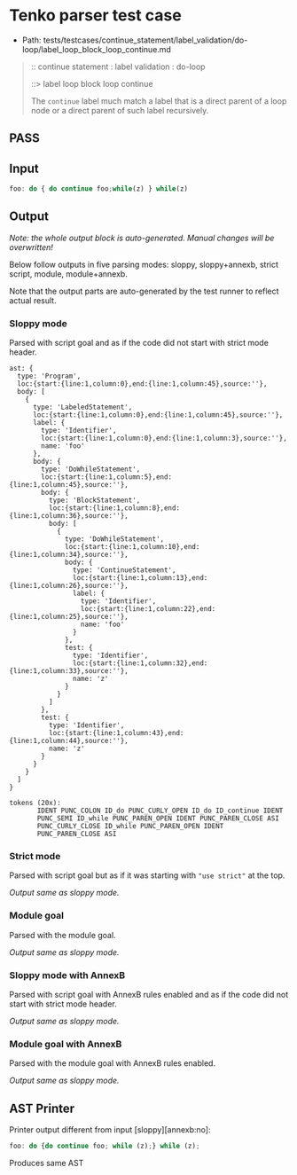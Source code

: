 # Tenko parser test case

- Path: tests/testcases/continue_statement/label_validation/do-loop/label_loop_block_loop_continue.md

> :: continue statement : label validation : do-loop
>
> ::> label loop block loop continue
>
> The `continue` label much match a label that is a direct parent of a loop node or a direct parent of such label recursively.

## PASS

## Input

`````js
foo: do { do continue foo;while(z) } while(z)
`````

## Output

_Note: the whole output block is auto-generated. Manual changes will be overwritten!_

Below follow outputs in five parsing modes: sloppy, sloppy+annexb, strict script, module, module+annexb.

Note that the output parts are auto-generated by the test runner to reflect actual result.

### Sloppy mode

Parsed with script goal and as if the code did not start with strict mode header.

`````
ast: {
  type: 'Program',
  loc:{start:{line:1,column:0},end:{line:1,column:45},source:''},
  body: [
    {
      type: 'LabeledStatement',
      loc:{start:{line:1,column:0},end:{line:1,column:45},source:''},
      label: {
        type: 'Identifier',
        loc:{start:{line:1,column:0},end:{line:1,column:3},source:''},
        name: 'foo'
      },
      body: {
        type: 'DoWhileStatement',
        loc:{start:{line:1,column:5},end:{line:1,column:45},source:''},
        body: {
          type: 'BlockStatement',
          loc:{start:{line:1,column:8},end:{line:1,column:36},source:''},
          body: [
            {
              type: 'DoWhileStatement',
              loc:{start:{line:1,column:10},end:{line:1,column:34},source:''},
              body: {
                type: 'ContinueStatement',
                loc:{start:{line:1,column:13},end:{line:1,column:26},source:''},
                label: {
                  type: 'Identifier',
                  loc:{start:{line:1,column:22},end:{line:1,column:25},source:''},
                  name: 'foo'
                }
              },
              test: {
                type: 'Identifier',
                loc:{start:{line:1,column:32},end:{line:1,column:33},source:''},
                name: 'z'
              }
            }
          ]
        },
        test: {
          type: 'Identifier',
          loc:{start:{line:1,column:43},end:{line:1,column:44},source:''},
          name: 'z'
        }
      }
    }
  ]
}

tokens (20x):
       IDENT PUNC_COLON ID_do PUNC_CURLY_OPEN ID_do ID_continue IDENT
       PUNC_SEMI ID_while PUNC_PAREN_OPEN IDENT PUNC_PAREN_CLOSE ASI
       PUNC_CURLY_CLOSE ID_while PUNC_PAREN_OPEN IDENT
       PUNC_PAREN_CLOSE ASI
`````

### Strict mode

Parsed with script goal but as if it was starting with `"use strict"` at the top.

_Output same as sloppy mode._

### Module goal

Parsed with the module goal.

_Output same as sloppy mode._

### Sloppy mode with AnnexB

Parsed with script goal with AnnexB rules enabled and as if the code did not start with strict mode header.

_Output same as sloppy mode._

### Module goal with AnnexB

Parsed with the module goal with AnnexB rules enabled.

_Output same as sloppy mode._

## AST Printer

Printer output different from input [sloppy][annexb:no]:

````js
foo: do {do continue foo; while (z);} while (z);
````

Produces same AST
